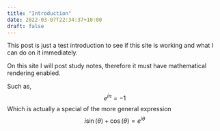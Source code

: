 ```yaml
---
title: "Introduction"
date: 2022-03-07T22:34:37+10:00
draft: false
---
```


This post is just a test introduction to see if this site is working and what I can do on it immediately. 

On this site I will post study notes, therefore it must have mathematical rendering enabled. 

Such as, 
$$
e^{i\pi} = -1
$$
Which is actually a special of the more general expression 
$$
i\sin(\theta) + \cos(\theta) = e^{i\theta}
$$


